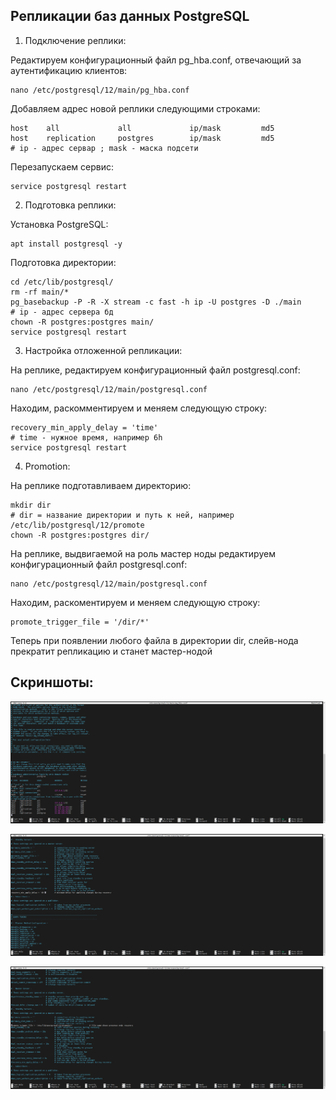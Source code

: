 ## Репликации баз данных PostgreSQL

1. Подключение реплики:

Редактируем конфигурационный файл pg_hba.conf, отвечающий за аутентификацию клиентов:
```
nano /etc/postgresql/12/main/pg_hba.conf
```
Добавляем адрес новой реплики следующими строками:
```
host    all             all             ip/mask         md5
host    replication     postgres        ip/mask         md5
# ip - адрес сервар ; mask - маска подсети
```
Перезапускаем сервис:
```
service postgresql restart
```

2. Подготовка реплики:

Установка PostgreSQL:
```
apt install postgresql -y
```
Подготовка директории:
```shell
cd /etc/lib/postgresql/
rm -rf main/*
pg_basebackup -P -R -X stream -c fast -h ip -U postgres -D ./main
# ip - адрес сервера бд
chown -R postgres:postgres main/
service postgresql restart
```


3. Настройка отложенной репликации:

На реплике, редактируем конфигурационный файл postgresql.conf:
```shell
nano /etc/postgresql/12/main/postgresql.conf
```
Находим, раскомментируем и меняем следующую строку:
```
recovery_min_apply_delay = 'time'
# time - нужное время, например 6h
service postgresql restart
```

4. Promotion:

На реплике подготавливаем директорию:
```shell
mkdir dir
# dir = название директории и путь к ней, например /etc/lib/postgresql/12/promote
chown -R postgres:postgres dir/
```
На реплике, выдвигаемой на роль мастер ноды редактируем конфигурационный файл postgresql.conf:
```shell
nano /etc/postgresql/12/main/postgresql.conf
```
Находим, раскоментируем и меняем следующую строку:
```
promote_trigger_file = '/dir/*'
```
Теперь при появлении любого файла в директории dir, слейв-нода прекратит репликацию и станет мастер-нодой

## Скриншоты:

![](IMG/practice4-1.png?raw=true)

![](IMG/practice4-2.png?raw=true)

![](IMG/practice4-3.png?raw=true)
